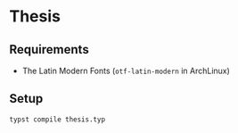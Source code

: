 # Thesis

## Requirements

- The Latin Modern Fonts (`otf-latin-modern` in ArchLinux)

## Setup

```bash
typst compile thesis.typ
```
